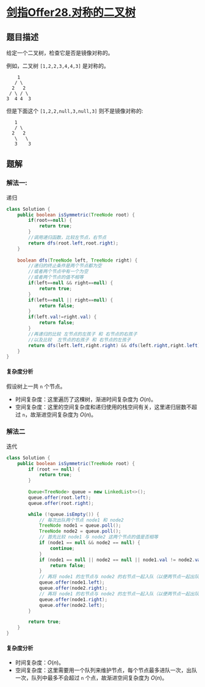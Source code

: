 # [剑指Offer28.对称的二叉树](https://leetcode-cn.com/problems/dui-cheng-de-er-cha-shu-lcof/)
## 题目描述
给定一个二叉树，检查它是否是镜像对称的。

例如，二叉树 `[1,2,2,3,4,4,3]` 是对称的。

```
    1
   / \
  2   2
 / \ / \
3  4 4  3
```
但是下面这个 `[1,2,2,null,3,null,3]` 则不是镜像对称的:
```
   1
   / \
  2   2
   \   \
   3    3
```
## 题解
### 解法一:
递归
```java
class Solution {
	public boolean isSymmetric(TreeNode root) {
		if(root==null) {
			return true;
		}
		//调用递归函数，比较左节点，右节点
		return dfs(root.left,root.right);
	}
	
	boolean dfs(TreeNode left, TreeNode right) {
		//递归的终止条件是两个节点都为空
		//或者两个节点中有一个为空
		//或者两个节点的值不相等
		if(left==null && right==null) {
			return true;
		}
		if(left==null || right==null) {
			return false;
		}
		if(left.val!=right.val) {
			return false;
		}
		//再递归的比较 左节点的左孩子 和 右节点的右孩子
		//以及比较  左节点的右孩子 和 右节点的左孩子
		return dfs(left.left,right.right) && dfs(left.right,right.left);
	}
}
```
#### 复杂度分析

假设树上一共 `n` 个节点。

- 时间复杂度：这里遍历了这棵树，渐进时间复杂度为 $O(n)$。
- 空间复杂度：这里的空间复杂度和递归使用的栈空间有关，这里递归层数不超过 `n`，故渐进空间复杂度为 $O(n)$。
### 解法二
迭代
```java
class Solution {
    public boolean isSymmetric(TreeNode root) {
        if (root == null) {
            return true;
        }
        
        Queue<TreeNode> queue = new LinkedList<>();
        queue.offer(root.left);
        queue.offer(root.right);

        while (!queue.isEmpty()) {
            // 每次出队两个节点 node1 和 node2
            TreeNode node1 = queue.poll();
            TreeNode node2 = queue.poll();
            // 首先比较 node1 与 node2 这两个节点的值是否相等
            if (node1 == null && node2 == null) {
                continue;
            }
            if (node1 == null || node2 == null || node1.val != node2.val) {
                return false;
            }
            // 再将 node1 的左节点与 node2 的右节点一起入队（以便两节点一起出队，进行比较）
            queue.offer(node1.left);
            queue.offer(node2.right);
            // 再将 node1 的右节点与 node2 的左节点一起入队（以便两节点一起出队，进行比较）
            queue.offer(node1.right);
            queue.offer(node2.left);
        }

        return true;
    }
}
```
#### 复杂度分析

- 时间复杂度：$O(n)$。
- 空间复杂度：这里需要用一个队列来维护节点，每个节点最多进队一次，出队一次，队列中最多不会超过 `n` 个点，故渐进空间复杂度为 $O(n)$。
